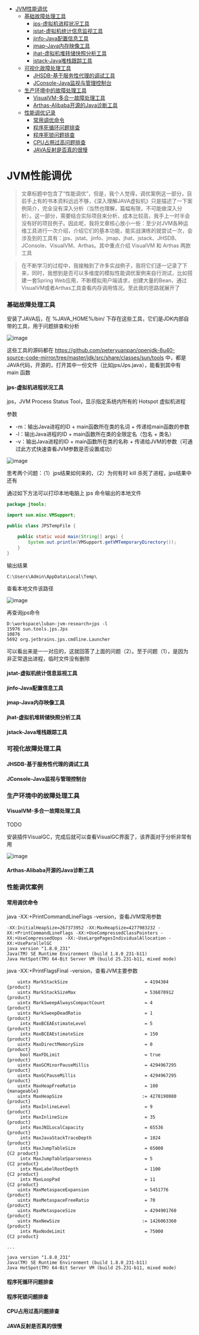 - [JVM性能调优](#JVM性能调优)
  - [基础故障处理工具](#基础故障处理工具)
    - [jps-虚拟机进程状况工具](#jps-虚拟机进程状况工具)
    - [jstat-虚拟机统计信息监视工具](#jstat-虚拟机统计信息监视工具)
    - [jinfo-Java配置信息工具](#jinfo-Java配置信息工具)
    - [jmap-Java内存映像工具](#jmap-Java内存映像工具)
    - [jhat-虚拟机堆转储快照分析工具](#jhat-虚拟机堆转储快照分析工具)
    - [jstack-Java堆栈跟踪工具](#jstack-Java堆栈跟踪工具)
  - [可视化故障处理工具](#可视化故障处理工具)
    - [JHSDB-基于服务性代理的调试工具](#JHSDB-基于服务性代理的调试工具)
    - [JConsole-Java监视与管理控制台](#JConsole-Java监视与管理控制台)
  - [生产环境中的故障处理工具](#生产环境中的故障处理工具)
    - [VisualVM-多合一故障处理工具](#VisualVM-多合一故障处理工具)
    - [Arthas-Alibaba开源的Java诊断工具](#Arthas-Alibaba开源的Java诊断工具)
  - [性能调优记录](#性能调优记录)
    - [常用调优命令](#常用调优命令)
    - [程序死循环问题排查](#程序死循环问题排查)
    - [程序死锁问题排查](#程序死锁问题排查)
    - [CPU占用过高问题排查](#CPU占用过高问题排查)
    - [JAVA反射是否真的很慢](#JAVA反射是否真的很慢)

# JVM性能调优

> 文章标题中包含了“性能调优”，但是，我个人觉得，调优案例这一部分，目前手上有的书本资料远远不够，《深入理解JAVA虚拟机》只是描述了一下案例简介，完全没有深入分析（当然也理解，篇幅有限，不可能做深入分析）。这一部分，需要结合实际项目来分析，成本比较高，我手上一时半会没有好的项目例子。因此呢，我将文章核心放小一些：至少对JVM各种运维工具进行一次介绍，介绍它们的基本功能，能实战演练的就尝试一次，会涉及到的工具有：jps、jstat、jinfo、jmap、jhat、jstack、JHSDB、JConsole、VisualVM、Arthas。其中重点介绍 VisualVM 和 Arthas 两款工具

> 在不断学习的过程中，我接触到了许多实战例子，我将它们逐一记录了下来，同时，我想到是否可以多维度的模拟性能调优案例来自行测试，比如搭建一套Spring Web应用，不断模拟用户端请求，创建大量的Bean，通过VisualVM或者Arthas工具查看内存调用情况。至此我的思路就展开了

### 基础故障处理工具

安装了JAVA后，在 %JAVA_HOME%/bin/ 下存在这些工具，它们是JDK内部自带的工具，用于问题排查和分析

![image](https://user-images.githubusercontent.com/10209135/100350164-6ff1b700-3024-11eb-8870-e471ba1adf13.png)

这些工具的源码都在 https://github.com/peteryuanpan/openjdk-8u40-source-code-mirror/tree/master/jdk/src/share/classes/sun/tools 中，都是JAVA代码，开源的，打开其中一份文件（比如jps/Jps.java），能看到其中有 main 函数

#### jps-虚拟机进程状况工具

jps，JVM Process Status Tool，显示指定系统内所有的 Hotspot 虚拟机进程

参数
- -m：输出Java进程的ID + main函数所在类的名词 + 传递给main函数的参数
- -l：输出Java进程的ID + main函数所在类的全限定名（包名 + 类名）
- -v：输出Java进程的ID + main函数所在类的名称 + 传递给JVM的参数（可通过此方式快速查看JVM参数是否设置成功）

![image](https://user-images.githubusercontent.com/10209135/100350818-6d439180-3025-11eb-8e4b-cc74dd85c04d.png)


思考两个问题：（1）jps结果如何来的，（2）为何有时 kill 杀死了进程，jps结果中还有

通过如下方法可以打印本地电脑上 jps 命令输出的本地文件

```java
package jtools;

import sun.misc.VMSupport;

public class JPSTempFile {

    public static void main(String[] args) {
        System.out.println(VMSupport.getVMTemporaryDirectory());
    }
}
```

输出结果
```
C:\Users\Admin\AppData\Local\Temp\
```

查看本地文件该路径

![image](https://user-images.githubusercontent.com/10209135/100350483-ef7f8600-3024-11eb-96ee-d0e93d7191cc.png)

再查询jps命令
```
D:\workspace\luban-jvm-research>jps -l
15976 sun.tools.jps.Jps
10876
5692 org.jetbrains.jps.cmdline.Launcher
```

可以看出来是一一对应的，这就回答了上面的问题（2）。至于问题（1），是因为非正常退出进程，临时文件没有删除

#### jstat-虚拟机统计信息监视工具

#### jinfo-Java配置信息工具

#### jmap-Java内存映像工具

#### jhat-虚拟机堆转储快照分析工具

#### jstack-Java堆栈跟踪工具

### 可视化故障处理工具

#### JHSDB-基于服务性代理的调试工具

#### JConsole-Java监视与管理控制台

### 生产环境中的故障处理工具

#### VisualVM-多合一故障处理工具

TODO

安装插件VisualGC，完成后就可以查看VisualGC界面了，该界面对于分析非常有用

![image](https://user-images.githubusercontent.com/10209135/100307198-37c88500-2fe0-11eb-9741-5d8f569b2039.png)

#### Arthas-Alibaba开源的Java诊断工具

### 性能调优案例

#### 常用调优命令

java -XX:+PrintCommandLineFlags -version，查看JVM常用参数

```
-XX:InitialHeapSize=267373952 -XX:MaxHeapSize=4277983232 -XX:+PrintCommandLineFlags -XX:+UseCompressedClassPointers -XX:+UseCompressedOops -XX:-UseLargePagesIndividualAllocation -XX:+UseParallelGC
java version "1.8.0_231"
Java(TM) SE Runtime Environment (build 1.8.0_231-b11)
Java HotSpot(TM) 64-Bit Server VM (build 25.231-b11, mixed mode)
```

java -XX:+PrintFlagsFinal -version，查看JVM主要参数

```
    uintx MarkStackSize                             = 4194304                             {product}
    uintx MarkStackSizeMax                          = 536870912                           {product}
    uintx MarkSweepAlwaysCompactCount               = 4                                   {product}
    uintx MarkSweepDeadRatio                        = 1                                   {product}
     intx MaxBCEAEstimateLevel                      = 5                                   {product}
     intx MaxBCEAEstimateSize                       = 150                                 {product}
    uintx MaxDirectMemorySize                       = 0                                   {product}
     bool MaxFDLimit                                = true                                {product}
    uintx MaxGCMinorPauseMillis                     = 4294967295                          {product}
    uintx MaxGCPauseMillis                          = 4294967295                          {product}
    uintx MaxHeapFreeRatio                          = 100                                 {manageable}
    uintx MaxHeapSize                              := 4278190080                          {product}
     intx MaxInlineLevel                            = 9                                   {product}
     intx MaxInlineSize                             = 35                                  {product}
     intx MaxJNILocalCapacity                       = 65536                               {product}
     intx MaxJavaStackTraceDepth                    = 1024                                {product}
     intx MaxJumpTableSize                          = 65000                               {C2 product}
     intx MaxJumpTableSparseness                    = 5                                   {C2 product}
     intx MaxLabelRootDepth                         = 1100                                {C2 product}
     intx MaxLoopPad                                = 11                                  {C2 product}
    uintx MaxMetaspaceExpansion                     = 5451776                             {product}
    uintx MaxMetaspaceFreeRatio                     = 70                                  {product}
    uintx MaxMetaspaceSize                          = 4294901760                          {product}
    uintx MaxNewSize                               := 1426063360                          {product}
     intx MaxNodeLimit                              = 75000                               {C2 product}

...

java version "1.8.0_231"
Java(TM) SE Runtime Environment (build 1.8.0_231-b11)
Java HotSpot(TM) 64-Bit Server VM (build 25.231-b11, mixed mode)
```

#### 程序死循环问题排查

#### 程序死锁问题排查

#### CPU占用过高问题排查

#### JAVA反射是否真的很慢

